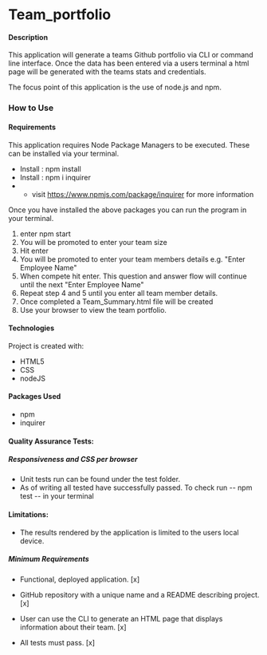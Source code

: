 # Team_portfolio


#### Description 
This application will generate a teams Github portfolio via CLI or command line interface. Once the data has been entered via a users terminal a html page will be generated with the teams stats and credentials.

The focus point of this application is the use of node.js and npm.


### How to Use
#### Requirements
This application requires Node Package Managers to be executed.
These can be installed via your terminal.

* Install : npm install
* Install : npm i inquirer
* * visit https://www.npmjs.com/package/inquirer for more information

Once you have installed the above packages you can run the program in your terminal.

1. enter npm start
2. You will be promoted to enter your team size
3. Hit enter
4. You will be promoted to enter your team members details e.g. "Enter Employee Name"
5. When compete hit enter. This question and answer flow will continue until the next "Enter Employee Name"
6. Repeat step 4 and 5 until you enter all team member details.
7. Once completed a Team_Summary.html file will be created
8. Use your browser to view the team portfolio.


#### Technologies 
Project is created with:

* HTML5
* CSS
* nodeJS

#### Packages Used
* npm
* inquirer

#### Quality Assurance Tests:

##### Responsiveness and CSS per browser
* Unit tests run can be found under the test folder. 
* As of writing all tested have successfully passed. To check run -- npm test -- in your terminal


#### Limitations:
* The results rendered by the application is limited to the users local device.

##### Minimum Requirements

* Functional, deployed application. [x]

* GitHub repository with a unique name and a README describing project. [x]

* User can use the CLI to generate an HTML page that displays information about their team. [x]

* All tests must pass. [x]


